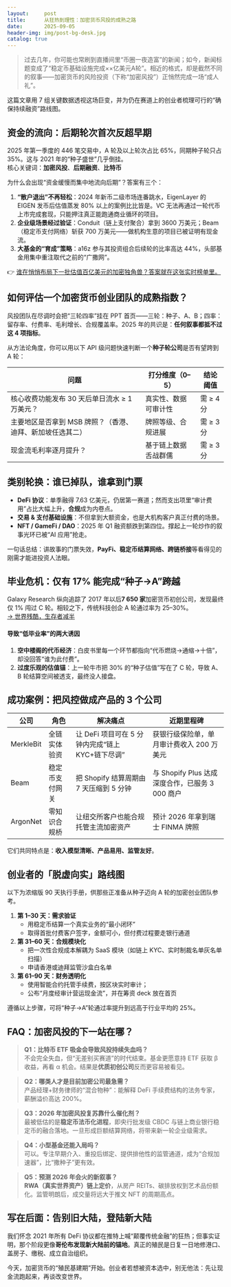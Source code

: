 ```yaml
---
layout:     post
title:      从狂热到理性：加密货币风投的成熟之路
date:       2025-09-05
header-img: img/post-bg-desk.jpg
catalog: true
---
```


> 过去几年，你可能也常刷到直播间里“币圈一夜造富”的新闻；如今，新闻标题变成了“稳定币基础设施完成××亿美元A轮”。相近的格式，却是截然不同的叙事——加密货币的风险投资（下称“加密风投”）正悄然完成一场“成人礼”。  

这篇文章用 7 组关键数据透视这场巨变，并为仍在赛道上的创业者梳理可行的“确保持续融资”路线图。

## 资金的流向：后期轮次首次反超早期

2025 年第一季度的 446 笔交易中，A 轮及以上轮次占比 65%，同期种子轮只占 35%。这与 2021 年的“种子盛世”几乎倒挂。  
核心关键词：**加密风投**、**后期融资**、**比特币**

为什么会出现“资金缓慢而集中地流向后期”？答案有三个：

1. **“散户退出”不再轻松**：2024 年新币二级市场连番跳水，EigenLayer 的 EIGEN 发币后估值蒸发 80% 以上的案例比比皆是。VC 无法再通过一轮代币上市完成套现，只能押注真正能跑通商业循环的项目。  
2. **企业级场景经过验证**：Conduit（链上支付聚合）拿到 3600 万美元；Beam（稳定币支付网络）斩获 700 万美元——做机构生意的项目已被证明有现金流。  
3. **大基金的“育成”策略**：a16z 参与其投资组合后续轮的比率高达 44%，头部基金用集中重注取代之前的“广撒网”。  

👉 [谁在悄悄布局下一批估值百亿美元的加密独角兽？答案就在这张实时榜单里。](https://okxdog.com/)

## 如何评估一个加密货币创业团队的成熟指数？

风投团队在尽调时会把“三轮四率”挂在 PPT 首页——三轮：种子、A、B；四率：留存率、付费率、毛利增长、合规覆盖率。2025 年的共识是：**任何叙事都抵不过这 4 项指标**。  

从方法论角度，你可以用以下 API 级问题快速判断一个**种子轮公司**是否有望跨到 A 轮：

| 问题 | 打分维度（0–5） | 结论阈值 |
|---|---|---|
| 核心收费功能发布 30 天后单日流水 ≥ 1 万美元？ | 真实性、数据可审计性 | 需 ≥ 4 分 |
| 主要地区是否拿到 MSB 牌照？（香港、迪拜、新加坡任选其二） | 牌照等级、合规进展 | 需 ≥ 3 分 |
| 现金流毛利率逐月提升？ | 基于链上数据舌战群儒 | 需 ≥ 3 分 |

## 类别轮换：谁已掉队，谁拿到门票

- **DeFi 协议**：单季融得 7.63 亿美元，仍居第一赛道；然而支出项里“审计费用”占比大幅上升，**合规**成为内卷点。  
- **交易 & 支付基础设施**：不但拿到大额资金，也是大机构客户真正付费的场景。  
- **NFT / GameFi / DAO**：2025 年 Q1 融资额跌到第四位。撑起上一轮炒作的叙事光环已被“AI 应用”抢走。  

一句话总结：讲故事的门票失效，**PayFi、稳定币结算网络、跨链桥接**等看得见的刚需才能进投资人法眼。

## 毕业危机：仅有 17% 能完成“种子→A”跨越

Galaxy Research 纵向追踪了 2017 年以后**7 650 家**加密货币初创公司，发现最终仅 1% 闯过 C 轮。相较之下，传统科技创企 A 轮通过率为 25–30%。  
[→ 世界残酷，生存者减半](https://okxdog.com/)  

#### 导致“低毕业率”的两大诱因

1. **空中楼阁的代币经济**：白皮书里每一个环节都指向“代币燃烧→通缩→十倍”，却没回答“谁为此付费”。  
2. **过度乐观的估值锚**：上一轮牛市把 30% 的“种子估值”写在了 C 轮，导致 A、B 轮结算空间被透支，最终没人接盘。

## 成功案例：把风控做成产品的 3 个公司

| 公司 | 角色 | 解决痛点 | 近期里程碑 |
|---|---|---|---|
| MerkleBit | 全链实体验资 | 让 DeFi 项目可在 5 分钟内完成“链上 KYC+链下尽调” | 获银行级保险单，单月审计费收入 200 万美元 |
| Beam | 稳定币支付网关 | 把 Shopify 结算周期由 7 天压缩到 5 分钟 | 与 Shopify Plus 达成深度合作，已服务 3 000 商户 |
| ArgonNet | 零知识合规桥 | 让纽交所客户也能合规托管主流加密资产 | 预计 2026 年拿到瑞士 FINMA 牌照 |

它们共同特点是：**收入模型清晰、产品易用、监管友好**。

## 创业者的「脱虚向实」路线图

以下为浓缩版 90 天执行手册，供那些正准备从种子迈向 A 轮的加密创业团队参考。

1. **第 1–30 天：需求验证**  
   - 用稳定币结算一个真实业务的“最小闭环”  
   - 取得首批付费客户签字，金额可小，但付费过程要走银行通道  
2. **第 31–60 天：合规模块化**  
   - 把一次性合规成本解耦为 SaaS 模块（如链上 KYC、实时制裁名单灰名单扫描）  
   - 申请香港或迪拜监管沙盒白名单  
3. **第 61–90 天：财务透明化**  
   - 使用智能合约托管手续费，按区块实时审计；  
   - 公布“月度经审计营运现金流”，并在筹资 deck 放在首页  

遵循以上步骤，可将“种子→A”轮通过率提升到远高于行业平均的 25%。

## FAQ：加密风投的下一站在哪？

> **Q1：比特币 ETF 吸金会导致风投持续失血吗？**  
> 不会完全失血，但“无差别买赛道”的时代结束。基金更愿意持 ETF 获取 β 收益，再看 α 机会。结果是**优质初创公司**反而更容易被看见。

> **Q2：哪类人才是目前加密公司最急需？**  
> 产品经理+财务律师的“混合物种”：能解释 DeFi 手续费结构的法务专家，薪酬溢价高达 200%。

> **Q3：2026 年加密风投复苏靠什么催化剂？**  
> 最被低估的是**稳定币法币化进程**，即央行批发级 CBDC 与链上商业银行稳定币的融合落地。一旦形成巨额结算网络，将带来新一轮企业级需求。

> **Q4：小型基金还能入局吗？**  
> 可以。专注早期介入、重投后绑定、提供排他性的监管通道，成为“合规加速器”，比“撒种子”更有效。

> **Q5：预测 2026 年会火的新叙事？**  
> **RWA（真实世界资产）链上定价**，从房产 REITs、碳排放权到艺术品份额化。监管明朗后，成交量将远大于推文 NFT 的周期高点。

## 写在后面：告别旧大陆，登陆新大陆

我们怀念 2021 年所有 DeFi 协议都在推特上喊“颠覆传统金融”的狂热；但事实证明，那个阶段更像**哥伦布发现新大陆前的锚地**。真正的殖民是日复一日地修港口、盖房子、缴税、成立自治组织。  

今天，加密货币的“殖民基建期”开始。创业者若想被资本选中，别无他法：先让现金流跑起来，再谈改变世界。